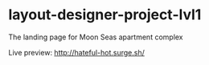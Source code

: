 # layout-designer-project-lvl1
The landing page for Moon Seas apartment complex

Live preview: http://hateful-hot.surge.sh/
